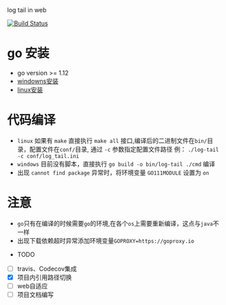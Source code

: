 log tail in web

[![Build Status](https://travis-ci.org/Arugal/log-tail.svg?branch=master)](https://travis-ci.org/Arugal/log-tail)



# go 安装

+ go version >= 1.12
+ [windowns安装](https://www.runoob.com/go/go-environment.html)
+ [linux安装](https://www.runoob.com/go/go-environment.html)


# 代码编译
+ ```linux``` 如果有 ```make``` 直接执行 ```make all``` 接口,编译后的二进制文件在```bin/```目录，配置文件在```conf/```目录,
 通过 ```-c``` 参数指定配置文件路径 例： ```./log-tail -c conf/log_tail.ini```
+ ```windows``` 目前没有脚本，直接执行 ```go build -o bin/log-tail ./cmd``` 编译
+ 出现 ```cannot find package``` 异常时，将环境变量 ```GO111MODULE``` 设置为 ```on```

# 注意
+ ```go```只有在编译的时候需要```go```的环境,在各个```os```上需要重新编译，这点与```java```不一样
+ 出现下载依赖超时异常添加环境变量```GOPROXY=https://goproxy.io```

- TODO
- [ ] travis、Codecov集成
- [x] 项目内引用路径切换
- [ ] web自适应
- [ ] 项目文档编写